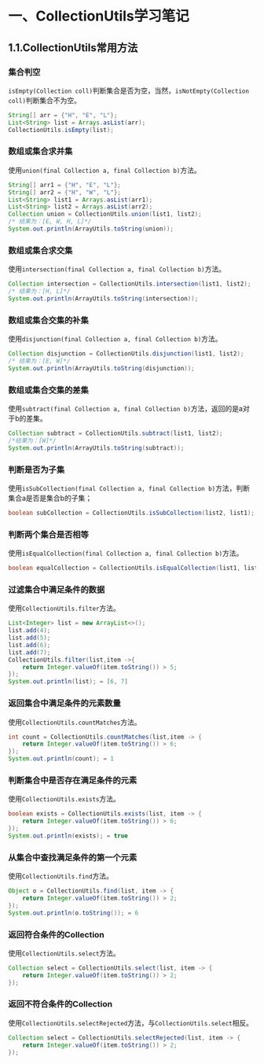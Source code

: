 # 一、CollectionUtils学习笔记

## 1.1.CollectionUtils常用方法

### 集合判空

`isEmpty(Collection coll)`判断集合是否为空，当然，`isNotEmpty(Collection coll)`判断集合不为空。

```java
String[] arr = {"H", "E", "L"};
List<String> list = Arrays.asList(arr);
CollectionUtils.isEmpty(list);
```

### 数组或集合求并集

使用`union(final Collection a, final Collection b)`方法。

```java
String[] arr1 = {"H", "E", "L"};
String[] arr2 = {"H", "W", "L"};
List<String> list1 = Arrays.asList(arr1);
List<String> list2 = Arrays.asList(arr2);
Collection union = CollectionUtils.union(list1, list2);
/* 结果为：[E, W, H, L]*/
System.out.println(ArrayUtils.toString(union));
```

### 数组或集合求交集

使用`intersection(final Collection a, final Collection b)`方法。

```java
Collection intersection = CollectionUtils.intersection(list1, list2);
/* 结果为：[H, L]*/
System.out.println(ArrayUtils.toString(intersection));
```

### 数组或集合交集的补集

使用`disjunction(final Collection a, final Collection b)`方法。

```java
Collection disjunction = CollectionUtils.disjunction(list1, list2);
/* 结果为：[E, W]*/
System.out.println(ArrayUtils.toString(disjunction));
```

### 数组或集合交集的差集

使用`subtract(final Collection a, final Collection b)`方法，返回的是a对于b的差集。

```java
Collection subtract = CollectionUtils.subtract(list1, list2);
/*结果为：[W]*/
System.out.println(ArrayUtils.toString(subtract));
```

### 判断是否为子集

使用`isSubCollection(final Collection a, final Collection b)`方法，判断集合a是否是集合b的子集；

```java
boolean subCollection = CollectionUtils.isSubCollection(list2, list1); 
```

### 判断两个集合是否相等

使用`isEqualCollection(final Collection a, final Collection b)`方法。

```java
boolean equalCollection = CollectionUtils.isEqualCollection(list1, list2);
```

### 过滤集合中满足条件的数据

使用`CollectionUtils.filter`方法。

```java
List<Integer> list = new ArrayList<>();
list.add(4);
list.add(5);
list.add(6);
list.add(7);
CollectionUtils.filter(list,item ->{
    return Integer.valueOf(item.toString()) > 5;
});
System.out.println(list); = [6, 7]
```

### 返回集合中满足条件的元素数量

使用`CollectionUtils.countMatches`方法。

```java
int count = CollectionUtils.countMatches(list,item -> {
    return Integer.valueOf(item.toString()) > 6;
});
System.out.println(count); = 1
```

### 判断集合中是否存在满足条件的元素

使用`CollectionUtils.exists`方法。

```java
boolean exists = CollectionUtils.exists(list, item -> {
    return Integer.valueOf(item.toString()) > 6;
});
System.out.println(exists); = true
```

### 从集合中查找满足条件的第一个元素

使用`CollectionUtils.find`方法。

```java
Object o = CollectionUtils.find(list, item -> {
    return Integer.valueOf(item.toString()) > 2;
});
System.out.println(o.toString()); = 6
```

### 返回符合条件的Collection

使用`CollectionUtils.select`方法。

```java
Collection select = CollectionUtils.select(list, item -> {
    return Integer.valueOf(item.toString()) > 2;
});
```

### 返回不符合条件的Collection

使用`CollectionUtils.selectRejected`方法，与`CollectionUtils.select`相反。

```java
Collection select = CollectionUtils.selectRejected(list, item -> {
    return Integer.valueOf(item.toString()) > 2;
});
```

